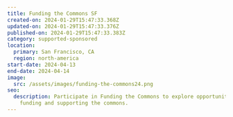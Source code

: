 ```yaml
---
title: Funding the Commons SF
created-on: 2024-01-29T15:47:33.368Z
updated-on: 2024-01-29T15:47:33.376Z
published-on: 2024-01-29T15:47:33.383Z
category: supported-sponsored
location:
  primary: San Francisco, CA
  region: north-america
start-date: 2024-04-13
end-date: 2024-04-14
image:
  src: /assets/images/funding-the-commons24.png
seo:
  description: Participate in Funding the Commons to explore opportunities for
    funding and supporting the commons.
---
```

